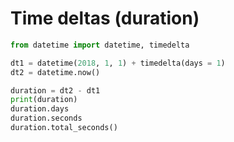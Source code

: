 # Time deltas (duration)

```python
from datetime import datetime, timedelta

dt1 = datetime(2018, 1, 1) + timedelta(days = 1)
dt2 = datetime.now()

duration = dt2 - dt1
print(duration)
duration.days
duration.seconds
duration.total_seconds()
```
